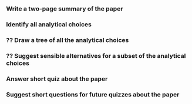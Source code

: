 

### Write a two-page summary of the paper    

### Identify all analytical choices     

### ?? Draw a tree of all the analytical choices  

### ?? Suggest sensible alternatives for a subset of the analytical choices  

### Answer short quiz about the paper  

### Suggest short questions for future quizzes about the paper  
